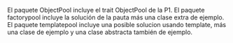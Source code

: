 El paquete ObjectPool incluye el trait ObjectPool de la P1. El paquete factorypool incluye la solución de la pauta más una clase extra de ejemplo. 
El paquete templatepool incluye una posible solucion usando template, más una clase de ejemplo y una clase abstracta también de ejemplo.

